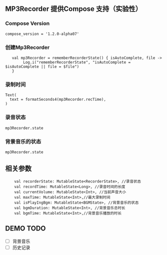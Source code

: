 ## MP3Recorder 提供Compose 支持（实验性）

### Compose Version
```
compose_version = '1.2.0-alpha07'
```

### 创建Mp3Recorder

```
   val mp3Recorder = rememberRecorderState() { isAutoComplete, file ->
        Log.i("rememberRecorderState", "isAutoComplete = $isAutoComplete || file = $file")
   }
```

### 录制时间
```
Text(
  text = formatSeconds4(mp3Recorder.recTime),
)
```

### 录音状态
```
mp3Recorder.state
```

### 背景音乐的状态
```
mp3Recorder.state
```

## 相关参数
```
    val recorderState: MutableState<RecorderState>, //录音状态
    val recordTime: MutableState<Long>, //录音时间的长度
    val currentVolume: MutableState<Int>, //当前声音大小
    val maxTime: MutableState<Int>,//最大录制时间
    val isPlayIngBgm: MutableState<BGMState>, //背景音乐的状态
    val bgmDuration: MutableState<Int>, //背景音乐总时长
    val bgmTime: MutableState<Int>,//背景音乐播放的时长
```


## DEMO  TODO
- [ ] 背景音乐
- [ ] 历史记录